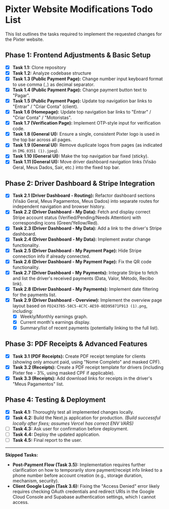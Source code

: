 # Pixter Website Modifications Todo List

This list outlines the tasks required to implement the requested changes for the Pixter website.

## Phase 1: Frontend Adjustments & Basic Setup

- [X] **Task 1.1:** Clone repository
- [X] **Task 1.2:** Analyze codebase structure
- [X] **Task 1.3 (Public Payment Page):** Change number input keyboard format to use comma (`,`) as decimal separator.
- [X] **Task 1.4 (Public Payment Page):** Change payment button text to "Pagar".
- [X] **Task 1.5 (Public Payment Page):** Update top navigation bar links to "Entrar" / "Criar Conta" (client).
- [X] **Task 1.6 (Homepage):** Update top navigation bar links to "Entrar" / "Criar Conta" / "Motoristas".
- [X] **Task 1.7 (Verification Page):** Implement OTP-style input for verification code.
- [X] **Task 1.8 (General UI):** Ensure a single, consistent Pixter logo is used in the top bar across all pages.
- [X] **Task 1.9 (General UI):** Remove duplicate logos from pages (as indicated in `IMG_0351 (1).jpeg`).
- [X] **Task 1.10 (General UI):** Make the top navigation bar fixed (sticky).
- [X] **Task 1.11 (General UI):** Move driver dashboard navigation links (Visão Geral, Meus Dados, Sair, etc.) into the fixed top bar.

## Phase 2: Driver Dashboard & Stripe Integration

- [X] **Task 2.1 (Driver Dashboard - Routing):** Refactor dashboard sections (Visão Geral, Meus Pagamentos, Meus Dados) into separate routes for independent navigation and browser history.
- [X] **Task 2.2 (Driver Dashboard - My Data):** Fetch and display correct Stripe account status (Verified/Pending/Needs Attention) with corresponding icons (Green/Yellow/Red).
- [X] **Task 2.3 (Driver Dashboard - My Data):** Add a link to the driver's Stripe dashboard.
- [X] **Task 2.4 (Driver Dashboard - My Data):** Implement avatar change functionality.
- [X] **Task 2.5 (Driver Dashboard - My Payment Page):** Hide Stripe connection info if already connected.
- [X] **Task 2.6 (Driver Dashboard - My Payment Page):** Fix the QR code functionality.
- [X] **Task 2.7 (Driver Dashboard - My Payments):** Integrate Stripe to fetch and list the driver's received payments (Data, Valor, Método, Recibo link).
- [X] **Task 2.8 (Driver Dashboard - My Payments):** Implement date filtering for the payments list.
- [X] **Task 2.9 (Driver Dashboard - Overview):** Implement the overview page layout based on `FD243785-58C5-4C7C-AE59-8ED95871F913 (1).png`, including:
    - [X] Weekly/Monthly earnings graph.
    - [X] Current month's earnings display.
    - [X] Summary/list of recent payments (potentially linking to the full list).

## Phase 3: PDF Receipts & Advanced Features
- [X] **Task 3.1 (PDF Receipts):** Create PDF receipt template for clients (showing only amount paid, using "Nome Completo" and masked CPF).
- [X] **Task 3.2 (Receipts):** Create a PDF receipt template for drivers (including Pixter fee - 3%, using masked CPF if applicable).
- [X] **Task 3.3 (Receipts):** Add download links for receipts in the driver's "Meus Pagamentos" list.

## Phase 4: Testing & Deployment

- [X] **Task 4.1:** Thoroughly test all implemented changes locally.
- [X] **Task 4.2:** Build the Next.js application for production. *(Build successful locally after fixes; assumes Vercel has correct ENV VARS)*
- [ ] **Task 4.3:** Ask user for confirmation before deployment.
- [ ] **Task 4.4:** Deploy the updated application.
- [ ] **Task 4.5:** Final report to the user.

---

**Skipped Tasks:**

- **Post-Payment Flow (Task 3.5):** Implementation requires further clarification on how to temporarily store payment/receipt info linked to a phone number before account creation (e.g., storage duration, mechanism, security).
- **Client Google Login (Task 3.6):** Fixing the "Access Denied" error likely requires checking OAuth credentials and redirect URIs in the Google Cloud Console and Supabase authentication settings, which I cannot access.
